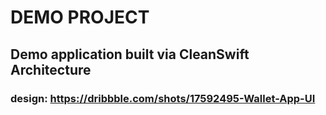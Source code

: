 # DEMO PROJECT
## Demo application built via CleanSwift Architecture
### design: https://dribbble.com/shots/17592495-Wallet-App-UI
